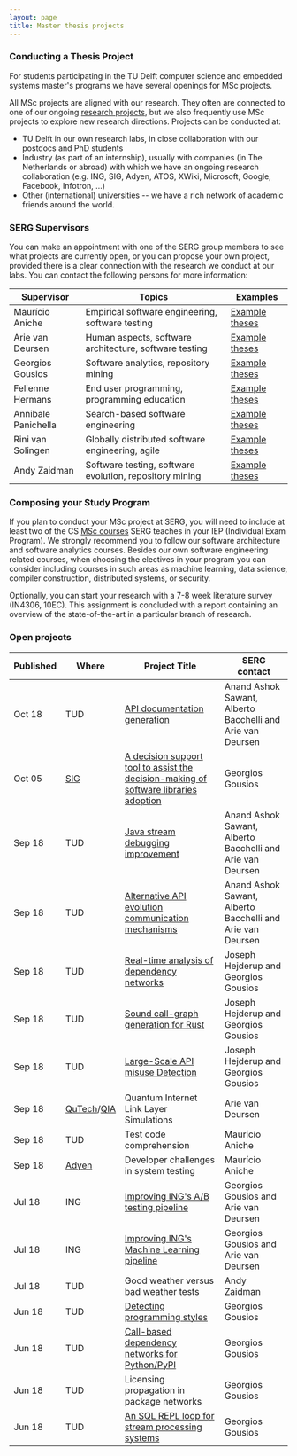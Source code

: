 ```yaml
---
layout: page
title: Master thesis projects
---
```


### Conducting a Thesis Project

For students participating in the TU Delft computer science and embedded systems master's programs we have several openings for MSc projects.

All MSc projects are aligned with our research. They often are connected to one of our ongoing [research projects](research.html), but we also frequently use MSc projects to explore new research directions.
Projects can be conducted at:

- TU Delft in our own research labs, in close collaboration with our postdocs and PhD students
- Industry (as part of an internship), usually with companies (in The Netherlands or abroad) with which we have an ongoing research collaboration (e.g. ING, SIG, Adyen, ATOS, XWiki, Microsoft, Google, Facebook, Infotron, ...)
- Other (international) universities -- we have a rich network of academic friends around the world.

### SERG Supervisors

You can make an appointment with one of the SERG group members to see what projects are currently open, or you can propose your own project, provided there is a clear connection with the research we conduct at our labs. You can contact the following persons for more information:

[theses-mauricio]: https://repository.tudelft.nl/islandora/search/contributor%3Aaniche?collection=education&f%5B0%5D=mods_genre_s%3A%22master%5C%20thesis%22
[theses-felienne]: https://repository.tudelft.nl/islandora/search/contributor%3A%22hermans%2C%20f%22%20OR%20contributor%3Afelienne%20OR%20contributor%3A%22hermans%2C%20f.f.j%22?collection=education&f%5B0%5D=mods_genre_s%3A%22master%5C%20thesis%22
[theses-georgios]: https://repository.tudelft.nl/islandora/search/contributor%3Agousios?collection=education&f%5B0%5D=mods_genre_s%3A%22master%5C%20thesis%22
[theses-annibale]: https://repository.tudelft.nl/islandora/search/contributor%3Apanichella?collection=education
[theses-andy]: https://repository.tudelft.nl/islandora/search/contributor%3Azaidman?collection=education&f%5B0%5D=mods_genre_s%3A%22master%5C%20thesis%22
[theses-arie]: https://repository.tudelft.nl/islandora/search/contributor%3Adeursen?collection=education&f%5B0%5D=mods_genre_s%3A%22master%5C%20thesis%22
[theses-rini]: https://repository.tudelft.nl/islandora/search/contributor%3Asolingen?collection=education&f%5B0%5D=mods_genre_s%3A%22master%5C%20thesis%22

Supervisor | Topics | Examples
|---|---|---|
Maurício Aniche | Empirical software engineering, software testing | [Example theses][theses-mauricio]
Arie van Deursen | Human aspects, software architecture, software testing | [Example theses][theses-arie]
Georgios Gousios | Software analytics, repository mining | [Example theses][theses-georgios]
Felienne Hermans | End user programming, programming education | [Example theses][theses-felienne]
Annibale Panichella | Search-based software engineering | [Example theses][theses-annibale]
Rini van Solingen | Globally distributed software engineering, agile | [Example theses][theses-rini]
Andy Zaidman | Software testing, software evolution, repository mining | [Example theses][theses-andy]

<!-- Maybe add some student papers as well, e.g., ICSE 2018, ICSE SEIP, MSR, TSE, ... -->

### Composing your Study Program

If you plan to conduct your MSc project at SERG, you will need to include at least two of the CS [MSc courses](teaching.html#msc) SERG teaches in your IEP (Individual Exam Program). We strongly recommend you to follow our software architecture and software analytics courses.
Besides our own software engineering related courses, when choosing the electives in your program you can consider including courses in such areas as machine learning, data science, compiler construction, distributed systems, or security.

Optionally, you can start your research with a 7-8 week literature survey (IN4306, 10EC). This assignment is concluded with a report containing an overview of the state-of-the-art in a particular branch of research.

### Open projects

Published | Where |  Project Title       | SERG contact          |
|---------|------|----------------------|------------------------|
Oct 18    | TUD  | [API documentation generation](/msctopics/deprecation-documentation.html) | Anand Ashok Sawant, Alberto Bacchelli and Arie van Deursen|
Oct 05    | [SIG](https://www.sig.eu/) | [A decision support tool to assist the decision-making of software libraries adoption](/msctopics/libraries-adopt.html) | Georgios Gousios|
Sep 18    | TUD  | [Java stream debugging improvement](/msctopics/java-lambdas.html) | Anand Ashok Sawant, Alberto Bacchelli and Arie van Deursen|
Sep 18    | TUD  | [Alternative API evolution communication mechanisms](/msctopics/api-communication.html) | Anand Ashok Sawant, Alberto Bacchelli and Arie van Deursen|
Sep 18    | TUD   | [Real-time analysis of dependency networks](/msctopics/prazi-pipeline.html) | Joseph Hejderup and Georgios Gousios |
Sep 18    | TUD   | [Sound call-graph generation for Rust](/msctopics/rust-cg.html) | Joseph Hejderup and Georgios Gousios |
Sep 18    | TUD   | [Large-Scale API misuse Detection](/msctopics/prazi-api.html) | Joseph Hejderup and Georgios Gousios |
Sep 18    | [QuTech]/[QIA] | Quantum Internet Link Layer Simulations | Arie van Deursen |
Sep 18    | TUD  | Test code comprehension | Maurício Aniche |
Sep 18    | [Adyen]  | Developer challenges in system testing | Maurício Aniche |
Jul 18    | ING   | [Improving ING's A/B testing pipeline](/msctopics/ing-abtesting.html) | Georgios Gousios and Arie van Deursen |
Jul 18    | ING   | [Improving ING's Machine Learning pipeline](/msctopics/ing-ml-pipeline.html) | Georgios Gousios and Arie van Deursen
Jul 18    | TUD   | Good weather versus bad weather tests | Andy Zaidman |
Jun 18    | TUD   | [Detecting programming styles](/msctopics/programming-style-detection.html) | Georgios Gousios |
Jun 18    | TUD   | [Call-based dependency networks for Python/PyPI](/msctopics/python-cdn.html) | Georgios Gousios |
Jun 18    | TUD   | Licensing propagation in package networks | Georgios Gousios |
Jun 18    | TUD   | [An SQL REPL loop for stream processing systems](/msctopics/codefeedr-repl.html) | Georgios Gousios |

[qutech]: https://qutech.nl/
[qia]: http://quantum-internet.team/
[adyen]: https://www.adyen.com/
[sig]: https://www.sig.eu/
